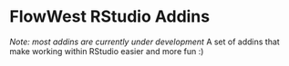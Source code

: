 # FlowWest RStudio Addins 
*Note: most addins are currently under development*
A set of addins that make working within RStudio easier and more fun :)
